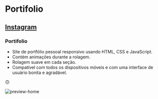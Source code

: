 ﻿# Portifolio
## [Instagram](https://www.instagram.com/caeduliveira/)
### Portifolio

  - Site de portfólio pessoal responsivo usando HTML, CSS e JavaScript.
  - Contém animações durante a rolagem.
  - Rolagem suave em cada seção.
  - Compatível com todos os dispositivos móveis e com uma interface de usuário bonita e agradável.

  🙃

![preview-home](https://github.com/cadUoS/Portifolio/assets/113811047/9f244d28-b48d-4fd5-b299-4dddaf4a06a7)
